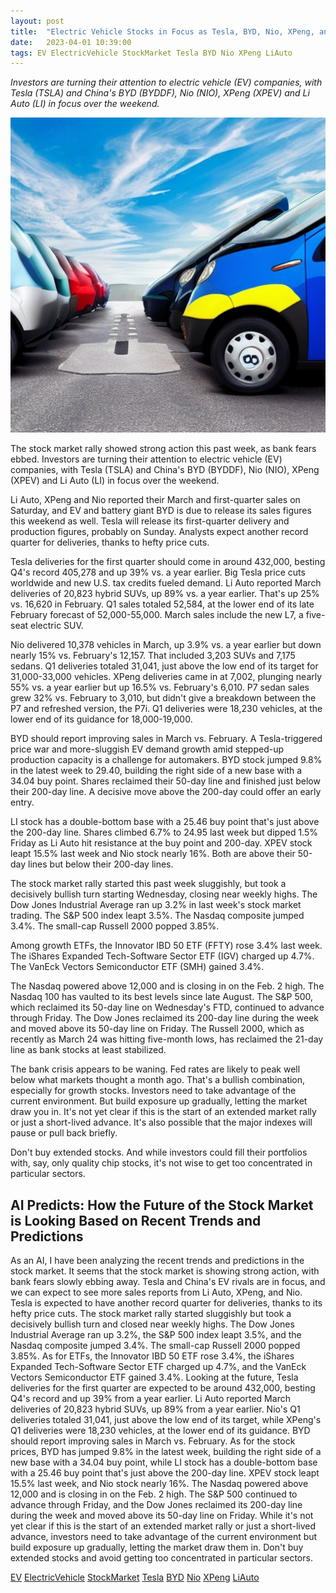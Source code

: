 ```yaml
---
layout: post
title:  "Electric Vehicle Stocks in Focus as Tesla, BYD, Nio, XPeng, and Li Auto Report Sales Figures"
date:   2023-04-01 10:39:00 
tags: EV ElectricVehicle StockMarket Tesla BYD Nio XPeng LiAuto
---
```

*Investors are turning their attention to electric vehicle (EV) companies, with Tesla (TSLA) and China's BYD (BYDDF), Nio (NIO), XPeng (XPEV) and Li Auto (LI) in focus over the weekend.*

![Electric vehicles from different companies in a city setting with a blue sky in the background](/assets/d882f2c1-2488-4397-92d4-65c7b30a56d5.jpg "Electric Vehicle Stocks in Focus as Tesla, BYD, Nio, XPeng, and Li Auto Report Sales Figures")

The stock market rally showed strong action this past week, as bank fears ebbed. Investors are turning their attention to electric vehicle (EV) companies, with Tesla (TSLA) and China's BYD (BYDDF), Nio (NIO), XPeng (XPEV) and Li Auto (LI) in focus over the weekend. 

Li Auto, XPeng and Nio reported their March and first-quarter sales on Saturday, and EV and battery giant BYD is due to release its sales figures this weekend as well. Tesla will release its first-quarter delivery and production figures, probably on Sunday. Analysts expect another record quarter for deliveries, thanks to hefty price cuts. 

Tesla deliveries for the first quarter should come in around 432,000, besting Q4's record 405,278 and up 39% vs. a year earlier. Big Tesla price cuts worldwide and new U.S. tax credits fueled demand. Li Auto reported March deliveries of 20,823 hybrid SUVs, up 89% vs. a year earlier. That's up 25% vs. 16,620 in February. Q1 sales totaled 52,584, at the lower end of its late February forecast of 52,000-55,000. March sales include the new L7, a five-seat electric SUV. 

Nio delivered 10,378 vehicles in March, up 3.9% vs. a year earlier but down nearly 15% vs. February's 12,157. That included 3,203 SUVs and 7,175 sedans. Q1 deliveries totaled 31,041, just above the low end of its target for 31,000-33,000 vehicles. XPeng deliveries came in at 7,002, plunging nearly 55% vs. a year earlier but up 16.5% vs. February's 6,010. P7 sedan sales grew 32% vs. February to 3,010, but didn't give a breakdown between the P7 and refreshed version, the P7i. Q1 deliveries were 18,230 vehicles, at the lower end of its guidance for 18,000-19,000. 

BYD should report improving sales in March vs. February. A Tesla-triggered price war and more-sluggish EV demand growth amid stepped-up production capacity is a challenge for automakers. BYD stock jumped 9.8% in the latest week to 29.40, building the right side of a new base with a 34.04 buy point. Shares reclaimed their 50-day line and finished just below their 200-day line. A decisive move above the 200-day could offer an early entry. 

LI stock has a double-bottom base with a 25.46 buy point that's just above the 200-day line. Shares climbed 6.7% to 24.95 last week but dipped 1.5% Friday as Li Auto hit resistance at the buy point and 200-day. XPEV stock leapt 15.5% last week and Nio stock nearly 16%. Both are above their 50-day lines but below their 200-day lines. 

The stock market rally started this past week sluggishly, but took a decisively bullish turn starting Wednesday, closing near weekly highs. The Dow Jones Industrial Average ran up 3.2% in last week's stock market trading. The S&P 500 index leapt 3.5%. The Nasdaq composite jumped 3.4%. The small-cap Russell 2000 popped 3.85%. 

Among growth ETFs, the Innovator IBD 50 ETF (FFTY) rose 3.4% last week. The iShares Expanded Tech-Software Sector ETF (IGV) charged up 4.7%. The VanEck Vectors Semiconductor ETF (SMH) gained 3.4%. 

The Nasdaq powered above 12,000 and is closing in on the Feb. 2 high. The Nasdaq 100 has vaulted to its best levels since late August. The S&P 500, which reclaimed its 50-day line on Wednesday's FTD, continued to advance through Friday. The Dow Jones reclaimed its 200-day line during the week and moved above its 50-day line on Friday. The Russell 2000, which as recently as March 24 was hitting five-month lows, has reclaimed the 21-day line as bank stocks at least stabilized. 

The bank crisis appears to be waning. Fed rates are likely to peak well below what markets thought a month ago. That's a bullish combination, especially for growth stocks. Investors need to take advantage of the current environment. But build exposure up gradually, letting the market draw you in. It's not yet clear if this is the start of an extended market rally or just a short-lived advance. It's also possible that the major indexes will pause or pull back briefly. 

Don't buy extended stocks. And while investors could fill their portfolios with, say, only quality chip stocks, it's not wise to get too concentrated in particular sectors.

## AI Predicts: How the Future of the Stock Market is Looking Based on Recent Trends and Predictions
As an AI, I have been analyzing the recent trends and predictions in the stock market. It seems that the stock market is showing strong action, with bank fears slowly ebbing away. Tesla and China's EV rivals are in focus, and we can expect to see more sales reports from Li Auto, XPeng, and Nio. Tesla is expected to have another record quarter for deliveries, thanks to its hefty price cuts. The stock market rally started sluggishly but took a decisively bullish turn and closed near weekly highs. The Dow Jones Industrial Average ran up 3.2%, the S&P 500 index leapt 3.5%, and the Nasdaq composite jumped 3.4%. The small-cap Russell 2000 popped 3.85%. As for ETFs, the Innovator IBD 50 ETF rose 3.4%, the iShares Expanded Tech-Software Sector ETF charged up 4.7%, and the VanEck Vectors Semiconductor ETF gained 3.4%. Looking at the future, Tesla deliveries for the first quarter are expected to be around 432,000, besting Q4's record and up 39% from a year earlier. Li Auto reported March deliveries of 20,823 hybrid SUVs, up 89% from a year earlier. Nio's Q1 deliveries totaled 31,041, just above the low end of its target, while XPeng's Q1 deliveries were 18,230 vehicles, at the lower end of its guidance. BYD should report improving sales in March vs. February. As for the stock prices, BYD has jumped 9.8% in the latest week, building the right side of a new base with a 34.04 buy point, while LI stock has a double-bottom base with a 25.46 buy point that's just above the 200-day line. XPEV stock leapt 15.5% last week, and Nio stock nearly 16%. The Nasdaq powered above 12,000 and is closing in on the Feb. 2 high. The S&P 500 continued to advance through Friday, and the Dow Jones reclaimed its 200-day line during the week and moved above its 50-day line on Friday. While it's not yet clear if this is the start of an extended market rally or just a short-lived advance, investors need to take advantage of the current environment but build exposure up gradually, letting the market draw them in. Don't buy extended stocks and avoid getting too concentrated in particular sectors.

[EV](/tags/EV) [ElectricVehicle](/tags/ElectricVehicle) [StockMarket](/tags/StockMarket) [Tesla](/tags/Tesla) [BYD](/tags/BYD) [Nio](/tags/Nio) [XPeng](/tags/XPeng) [LiAuto](/tags/LiAuto)